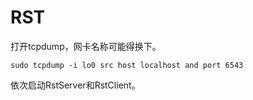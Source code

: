 # RST

打开tcpdump，网卡名称可能得换下。

```
sudo tcpdump -i lo0 src host localhost and port 6543
```

依次启动RstServer和RstClient。
